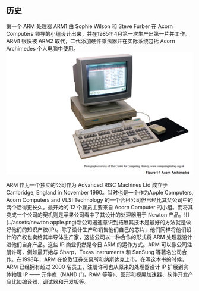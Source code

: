 ## 历史

第一个 ARM 处理器 ARM1 由 Sophie Wilson 和 Steve Furber 在 Acorn Computers 领导的小组设计出来，并在1985年4月第一次生产出第一片并工作。ARM1 很快被 ARM2 取代，二代添加硬件乘法器并在实际系统包括 Acorn Archimedes 个人电脑中使用。![](../assets/computer.png)

ARM 作为一个独立的公司作为 Advanced RISC Machines Ltd 成立于 Cambridge, England in November 1990。当时也是一个作为Apple Computers, Acorn Computers and VLSI Technology 的一个合租公司但已经比其父公司中的两个活得更长久。最开始的 12 个雇员主要来自 Acorn Computer 的小组。而将其变成一个公司的契机则是苹果公司看中了其设计的处理器用于 Newton 产品。![](../assets/newton apple.png)新公司迅速意识到拓展其技术是最好的方法就是做好他们的知识产权\(IP\)。除了设计生产和销售他们自己的芯片，他们同样将他们设计的产权也卖给其半导体生产家，这些公司以一种合作的形式将 ARM 处理器设计进他们自身产品。这些 IP 商业仍然是今日 ARM 的运作方式。ARM 可以像公司注册许可，例如最开始与 Sharp，Texas Instruments 和 SanSung 等著名公司合作。在1998年，ARM 在伦敦证券交易所和纳斯达克上市。在写这本书的时候，ARM 已经拥有超过 2000 名员工，注册许可也从原来的处理器设计 IP 扩展到实体物理 IP —— 元件库（NAND 门，RAM 等等）、图形和视屏加速器、软件开发产品比如编译器、调试器和开发板等。











